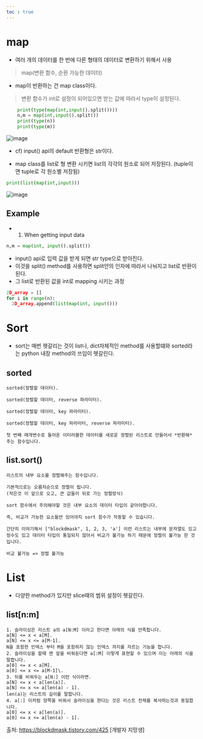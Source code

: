```yaml
---
toc : true
---
```


# map
* 여러 개의 데이터를 한 번에 다른 형태의 데이터로 변환하기 위해서 사용  

> map(변환 함수, 순환 가능한 데이터)   

* map이 반환하는 건 map class이다. 
> 변환 함수가 int로 설정이 되어있으면 받는 값에 따라서 type이 설정된다.
```python
    print(type(map(int,input().split()))) 
    n,m = map(int,input().split())
    print(type(n))  
    print(type(m))  
```
![image](https://user-images.githubusercontent.com/67637935/117431215-f3182100-af63-11eb-9282-bea1a570bb2c.png)   
  * cf) input() api의 default 반환형은 str이다.  

* map class를 list로 형 변환 시키면 list의 각각의 원소로 되어 저장된다. (tuple이면 tuple로 각 원소별 저장됨)
```python
print(list(map(int,input)))
```
![image](https://user-images.githubusercontent.com/67637935/117431807-9cf7ad80-af64-11eb-94ce-33f2a08365eb.png)

## Example 
* 1. When getting input data
```python 
n,m = map(int, input().split())
```
   * input() api로 입력 값을 받게 되면 str type으로 받아진다.
   * 이것을 split() method를 사용하면 split안의 인자에 따라서 나눠지고 list로 반환이 된다. 
   * 그 list로 반환된 값을 int로 mapping 시키는 과정

```python
2D_array = []
for i in range(n):
  2D_array.append(list(map(int, input()))
```


# Sort
* sort는 매번 헷갈리는 것이 list나, dict자체적인 method를 사용할떄와 sorted라는 python 내장 method의 쓰임이 헷갈린다.

## sorted
    sorted(정렬할 데이터). 

    sorted(정렬할 데이터, reverse 파라미터). 

    sorted(정렬할 데이터, key 파라미터). 

    sorted(정렬할 데이터, key 파라미터, reverse 파라미터). 

    첫 번째 매개변수로 들어온 이터러블한 데이터를 새로운 정렬된 리스트로 만들어서 *반환해* 주는 함수입니다.  

## list.sort()
    리스트의 내부 요소를 정렬해주는 함수입니다.

    기본적으로는 오름차순으로 정렬이 됩니다.
    (작은것 이 앞으로 오고, 큰 값들이 뒤로 가는 정렬방식)

    sort 함수에서 주의해야할 것은 내부 요소의 데이터 타입이 같아야합니다.

    즉, 비교가 가능한 요소들만 있어야지 sort 함수가 작동할 수 있습니다.

    간단히 이야기해서 ["blockdmask", 1, 2, 3, 'a'] 이런 리스트는 내부에 문자열도 있고 정수도 있고 데이터 타입이 통일되지 않아서 비교가 불가능 하기 때문에 정렬이 불가능 한 것 입니다.
    
    비교 불가능 => 정렬 불가능


# List
* 다양한 method가 있지만 slice때의 범위 설정이 헷갈린다.

## list[n:m]
    1. 슬라이싱은 리스트 a의 a[N:M] 이라고 한다면 아래의 식을 만족합니다.  
    a[N] <= x < a[M]. 
    a[N] <= x <= a[M-1]. 
    N을 포함한 인덱스 부터 M을 포함하지 않는 인덱스 까지를 자르는 기능을 합니다.   
    2. 슬라이싱을 할때 맨 앞을 비워둔다면 a[:M] 이렇게 표현할 수 있으며 이는 아래의 식을 말합니다.  
    a[0] <= x < a[M]. 
    a[0] <= x <= a[M-1]\. 
    3. 뒤를 비워두는 a[N:] 이런 식이라면.  
    a[N] <= x < a[len(a)]. 
    a[N] <= x <= a[len(a) - 1].  
    len(a)는 리스트의 길이를 말합니다.  
    4. a[:] 이처럼 양쪽을 비워서 슬라이싱을 한다는 것은 리스트 전체를 복사하는것과 동일합니다.    
    a[0] <= x < a[len(a)]. 
    a[0] <= x <= a[len(a) - 1]. 


출처: https://blockdmask.tistory.com/425 [개발자 지망생]
